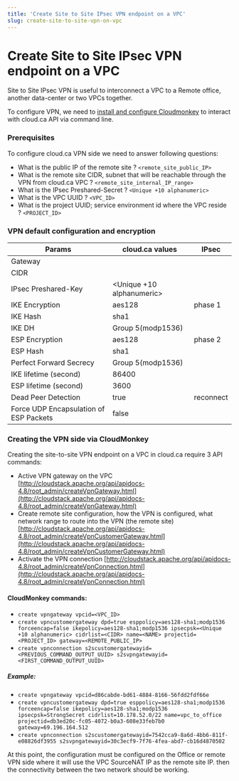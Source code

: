 ```yaml
---
title: 'Create Site to Site IPsec VPN endpoint on a VPC'
slug: create-site-to-site-vpn-on-vpc
---
```


# Create Site to Site IPsec VPN endpoint on a VPC

Site to Site IPsec VPN is useful to interconnect a VPC to a Remote office, another data-center or two VPCs together.

To configure VPN, we need to [install and configure Cloudmonkey](install-cloudmonkey.md) to interact with cloud.ca API via command line.



### Prerequisites

To configure cloud.ca VPN side we need to answer following questions:

- What is the public IP of the remote site ?  `<remote_site_public_IP>`
- What is the remote site CIDR, subnet that will be reachable through the VPN from cloud.ca VPC ? ``<remote_site_internal_IP_range>``
- What is the IPsec Preshared-Secret ? `<Unique +10 alphanumeric>`
- What is the VPC UUID ? `<VPC_ID>`
- What is the project UUID; service environment id where the VPC reside ? `<PROJECT_ID>`



### VPN default configuration and encryption

| Params| cloud.ca values | IPsec |
| --- | --- | --- |
| Gateway | <remote site public IP> | |
| CIDR | <remote site internal IP range> | |
| IPsec Preshared-Key | <Unique +10 alphanumeric> | |
| IKE Encryption | aes128 | phase 1 |
| IKE Hash | sha1 | |
| IKE DH | Group 5(modp1536) | |
| ESP Encryption | aes128 | phase 2 |
| ESP Hash | sha1 | |
| Perfect Forward Secrecy | Group 5(modp1536) | |
| IKE lifetime (second) | 86400 | |
| ESP lifetime (second) | 3600 | |
| Dead Peer Detection | true | reconnect |
| Force UDP Encapsulation of ESP Packets | false | |




### Creating the VPN side via CloudMonkey

Creating the site-to-site VPN endpoint on a VPC in cloud.ca require 3 API commands:

- Active VPN gateway on the VPC
[http://cloudstack.apache.org/api/apidocs-4.8/root_admin/createVpnGateway.html](http://cloudstack.apache.org/api/apidocs-4.8/root_admin/createVpnGateway.html)
- Create remote site configuration, how the VPN is configured, what network range to route into the VPN (the remote site)
[http://cloudstack.apache.org/api/apidocs-4.8/root_admin/createVpnCustomerGateway.html](http://cloudstack.apache.org/api/apidocs-4.8/root_admin/createVpnCustomerGateway.html)
- Activate the VPN connection
[http://cloudstack.apache.org/api/apidocs-4.8/root_admin/createVpnConnection.html](http://cloudstack.apache.org/api/apidocs-4.8/root_admin/createVpnConnection.html)


#### CloudMonkey commands:

- `create vpngateway vpcid=<VPC_ID>`
- `create vpncustomergateway dpd=true esppolicy=aes128-sha1;modp1536 forceencap=false ikepolicy=aes128-sha1;modp1536 ipsecpsk=<Unique +10 alphanumeric> cidrlist=<CIDR> name=<NAME> projectid=<PROJECT_ID> gateway=<REMOTE_PUBLIC_IP>`
- `create vpnconnection s2scustomergatewayid=<PREVIOUS_COMMAND_OUTPUT_UUID> s2svpngatewayid=<FIRST_COMMAND_OUTPUT_UUID>`


##### Example:
- `create vpngateway vpcid=d86cabde-bd61-4884-8166-56fdd2fdf66e`
- `create vpncustomergateway dpd=true esppolicy=aes128-sha1;modp1536 forceencap=false ikepolicy=aes128-sha1;modp1536 ipsecpsk=StrongSecret cidrlist=10.178.52.0/22 name=vpc_to_office projectid=db3ed20c-fc05-4072-b0a3-608e33feb7b0 gateway=69.196.164.512`
- `create vpnconnection s2scustomergatewayid=7542cca9-8a6d-4bb6-811f-e08826df3955 s2svpngatewayid=30c3ecf9-7f76-4fea-abd7-cb16d4870502`


At this point, the configuration must be configured on the Office or remote VPN side where it will use the VPC SourceNAT IP as the remote site IP. then the connectivity between the two network should be working.
